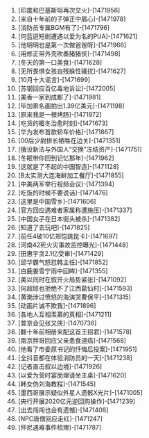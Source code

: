 
1. [印度和巴基斯坦再次交火]-[1471956]
1. [来自十年前的子弹正中眉心]-[1471978]
1. [消防员专属BGM有了]-[1471796]
1. [何蓝逗短剧遭遇以爱为名的PUA]-[1471621]
1. [他明明也是第一次做爸爸呀]-[1471966]
1. [用修正带外壳吹奏猪猪侠]-[1471498]
1. [冬天的第一口美食]-[1471628]
1. [无所畏惧女孩自残躲性骚扰]-[1471627]
1. [10月十大谣言]-[1471699]
1. [苏钢回应百亿毒地诉讼]-[1472005]
1. [美香一家到成都了]-[1471981]
1. [毕加索名画拍出1.39亿美元]-[1471198]
1. [原来我是一根烤肠]-[1471972]
1. [吃货的暖冬治愈时刻]-[1471673]
1. [华为发布首款轿车价格]-[1471867]
1. [00后少尉排长牺牲在边关]-[1471351]
1. [俄设新法与外国人“交换”冻结资产]-[1471751]
1. [冬眠带你回到记忆那年]-[1471962]
1. [这就是了不起的中国智造]-[1471128]
1. [B太实测大连海鲜加工餐厅]-[1471855]
1. [中美两军举行视频会议]-[1471394]
1. [吃饭的时候不要说话]-[1471476]
1. [这里是中国雪乡]-[1471606]
1. [官方回应遇难者家属称遭施压]-[1471337]
1. [中国女子在日本街头被杀]-[1471382]
1. [知道了去玩吧]-[1471825]
1. [前任4破10亿郑恺跳昆卡]-[1471697]
1. [河南42死火灾事故监控曝光]-[1471448]
1. [田惠宇贪2.1亿受审]-[1471429]
1. [邱华霸气怒怼韩主任]-[1471852]
1. [白鹿姜雪宁雨中回眸]-[1471355]
1. [美以同时在叙开火局势紧张]-[1471092]
1. [何超琼也拒绝不了江西葛仙村]-[1471593]
1. [黄渤涉过愤怒的海演哭曹保平]-[1471315]
1. [动画片诚不欺我]-[1471896]
1. [各地人互相羡慕的真相]-[1471211]
1. [普京会见张又侠]-[1470736]
1. [翻十年前相册来配这首王招君]-[1471578]
1. [南京胖哥回应父亲患食道癌]-[1471568]
1. [他看了市委原书记的忏悔后投案]-[1471951]
1. [全抖音都在体验消防员的一天]-[1471238]
1. [记者直击叙以边境]-[1471926]
1. [以爱为营时宴助理请坐主桌]-[1471620]
1. [韩女伪刘海教程]-[1471545]
1. [墨西哥展示疑似外星人遗骸X光片]-[1471005]
1. [央行开展2020亿元逆回购操作]-[1471239]
1. [出去闯闯也会有遗憾]-[1471408]
1. [NPC唐僧回应走红]-[1471247]
1. [仲尼遇难事件梳理]-[1471787]